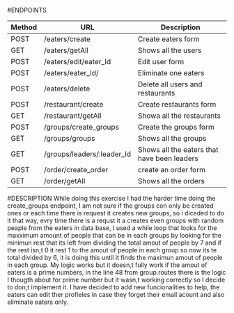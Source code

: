 #ENDPOINTS

|  Method  | URL | Description  | 
|  ----------  | ---------- | ------------  | 
|  POST  | /eaters/create  |  Create eaters form  | 
|  GET  | /eaters/getAll  |  Shows all the users  | 
|  POST  | /eaters/edit/eater_Id  |  Edit user form  | 
|  POST  | /eaters/eater_Id/  |  Eliminate one eaters  | 
|  POST  | /eaters/delete |  Delete all users and restaurants  | 
|  POST  | /restaurant/create |  Create restaurants form  | 
|  GET  | /restaurant/getAll |  Showa all the restaurants  | 
|  POST  | /groups/create_groups |  Create the groups form  | 
|  GET  | /groups/groups |  Shows all the groups  | 
|  GET  | /groups/leaders/:leader_Id |  Shows all the eaters that have been leaders  |
|  POST  | /order/create_order |  create an order form |
|  GET  | /order/getAll | Shows all the orders |

#DESCRIPTION 
While doing this exercise I had the harder time doing the create_groups endpoint, I am not sure if the groups con only be created ones or each time there is request it creates new groups, so i diceded to do it that way, evry time there is a requst it a creates even groups with random peaple from the eaters in data base, I used a while loop that looks for the maxximum amount of people that can be in each groups by looking for the minimun rest that its left from dividing the total amout of people by 7 and if the rest isn,t 0 it rest 1 to the amout of people in each group so now its te total divided by 6, it is doing this until it finds the maximun amout of people in each group. My logic works but it doesn,t fully work if the amout of eaters is a prime numbers, in the line 48 from group.routes there is the logic I thougth about for prime number but it wasn,t working correctly so I decide to don,t implement it.
I have decided to add new funcionalities to help, the eaters can edit ther profieles in case they forget their email acount and also eliminate eaters only.










